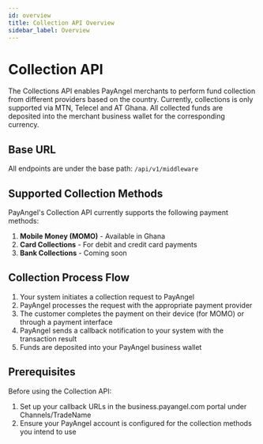 ```yaml
---
id: overview
title: Collection API Overview
sidebar_label: Overview
---
```


# Collection API

The Collections API enables PayAngel merchants to perform fund collection from different providers based on the country. Currently, collections is only supported via MTN, Telecel and AT Ghana. All collected funds are deposited into the merchant business wallet for the corresponding currency.

## Base URL

All endpoints are under the base path: `/api/v1/middleware`

## Supported Collection Methods

PayAngel's Collection API currently supports the following payment methods:

1. **Mobile Money (MOMO)** - Available in Ghana
2. **Card Collections** - For debit and credit card payments
3. **Bank Collections** - Coming soon

## Collection Process Flow

1. Your system initiates a collection request to PayAngel
2. PayAngel processes the request with the appropriate payment provider
3. The customer completes the payment on their device (for MOMO) or through a payment interface
4. PayAngel sends a callback notification to your system with the transaction result
5. Funds are deposited into your PayAngel business wallet

## Prerequisites

Before using the Collection API:

1. Set up your callback URLs in the business.payangel.com portal under Channels/TradeName
2. Ensure your PayAngel account is configured for the collection methods you intend to use